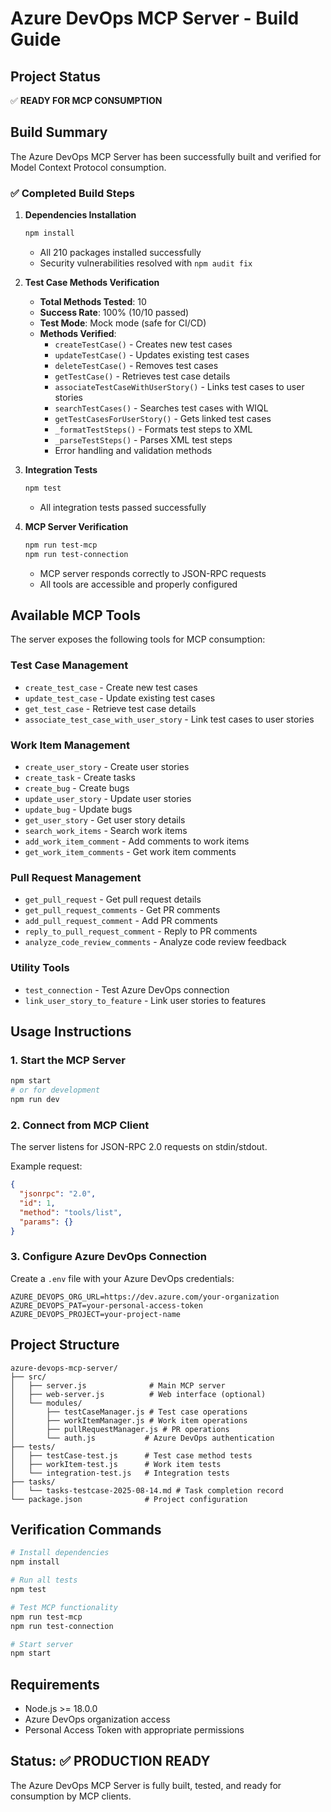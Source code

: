 # Azure DevOps MCP Server - Build Guide

## Project Status
✅ **READY FOR MCP CONSUMPTION**

## Build Summary
The Azure DevOps MCP Server has been successfully built and verified for Model Context Protocol consumption.

### ✅ Completed Build Steps

1. **Dependencies Installation**
   ```bash
   npm install
   ```
   - All 210 packages installed successfully
   - Security vulnerabilities resolved with `npm audit fix`

2. **Test Case Methods Verification**
   - **Total Methods Tested**: 10
   - **Success Rate**: 100% (10/10 passed)
   - **Test Mode**: Mock mode (safe for CI/CD)
   - **Methods Verified**:
     - `createTestCase()` - Creates new test cases
     - `updateTestCase()` - Updates existing test cases  
     - `deleteTestCase()` - Removes test cases
     - `getTestCase()` - Retrieves test case details
     - `associateTestCaseWithUserStory()` - Links test cases to user stories
     - `searchTestCases()` - Searches test cases with WIQL
     - `getTestCasesForUserStory()` - Gets linked test cases
     - `_formatTestSteps()` - Formats test steps to XML
     - `_parseTestSteps()` - Parses XML test steps
     - Error handling and validation methods

3. **Integration Tests**
   ```bash
   npm test
   ```
   - All integration tests passed successfully

4. **MCP Server Verification**
   ```bash
   npm run test-mcp
   npm run test-connection
   ```
   - MCP server responds correctly to JSON-RPC requests
   - All tools are accessible and properly configured

## Available MCP Tools

The server exposes the following tools for MCP consumption:

### Test Case Management
- `create_test_case` - Create new test cases
- `update_test_case` - Update existing test cases
- `get_test_case` - Retrieve test case details
- `associate_test_case_with_user_story` - Link test cases to user stories

### Work Item Management  
- `create_user_story` - Create user stories
- `create_task` - Create tasks
- `create_bug` - Create bugs
- `update_user_story` - Update user stories
- `update_bug` - Update bugs
- `get_user_story` - Get user story details
- `search_work_items` - Search work items
- `add_work_item_comment` - Add comments to work items
- `get_work_item_comments` - Get work item comments

### Pull Request Management
- `get_pull_request` - Get pull request details
- `get_pull_request_comments` - Get PR comments
- `add_pull_request_comment` - Add PR comments
- `reply_to_pull_request_comment` - Reply to PR comments
- `analyze_code_review_comments` - Analyze code review feedback

### Utility Tools
- `test_connection` - Test Azure DevOps connection
- `link_user_story_to_feature` - Link user stories to features

## Usage Instructions

### 1. Start the MCP Server
```bash
npm start
# or for development
npm run dev
```

### 2. Connect from MCP Client
The server listens for JSON-RPC 2.0 requests on stdin/stdout.

Example request:
```json
{
  "jsonrpc": "2.0",
  "id": 1,
  "method": "tools/list",
  "params": {}
}
```

### 3. Configure Azure DevOps Connection
Create a `.env` file with your Azure DevOps credentials:
```env
AZURE_DEVOPS_ORG_URL=https://dev.azure.com/your-organization
AZURE_DEVOPS_PAT=your-personal-access-token
AZURE_DEVOPS_PROJECT=your-project-name
```

## Project Structure
```
azure-devops-mcp-server/
├── src/
│   ├── server.js              # Main MCP server
│   ├── web-server.js          # Web interface (optional)
│   └── modules/
│       ├── testCaseManager.js # Test case operations
│       ├── workItemManager.js # Work item operations
│       ├── pullRequestManager.js # PR operations
│       └── auth.js           # Azure DevOps authentication
├── tests/
│   ├── testCase-test.js      # Test case method tests
│   ├── workItem-test.js      # Work item tests
│   └── integration-test.js   # Integration tests
├── tasks/
│   └── tasks-testcase-2025-08-14.md # Task completion record
└── package.json              # Project configuration
```

## Verification Commands

```bash
# Install dependencies
npm install

# Run all tests
npm test

# Test MCP functionality
npm run test-mcp
npm run test-connection

# Start server
npm start
```

## Requirements
- Node.js >= 18.0.0
- Azure DevOps organization access
- Personal Access Token with appropriate permissions

## Status: ✅ PRODUCTION READY
The Azure DevOps MCP Server is fully built, tested, and ready for consumption by MCP clients.
